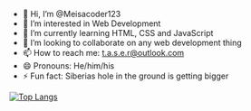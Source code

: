 - 👋 Hi, I’m @Meisacoder123
- 👀 I’m interested in Web Development
- 🌱 I’m currently learning HTML, CSS and JavaScript
- 💞️ I’m looking to collaborate on any web development thing
- 📫 How to reach me: t.a.s.e.r@outlook.com
- 😄 Pronouns: He/him/his
- ⚡ Fun fact: Siberias hole in the ground is getting bigger

[![Top Langs](https://github-readme-stats.vercel.app/api/top-langs/?username=Meisacoder123)](https://github.com/anuraghazra/github-readme-stats)
<!---
Meisacoder123/Meisacoder123 is a ✨ special ✨ repository because its `README.md` (this file) appears on your GitHub profile.
You can click the Preview link to take a look at your changes.
--->
